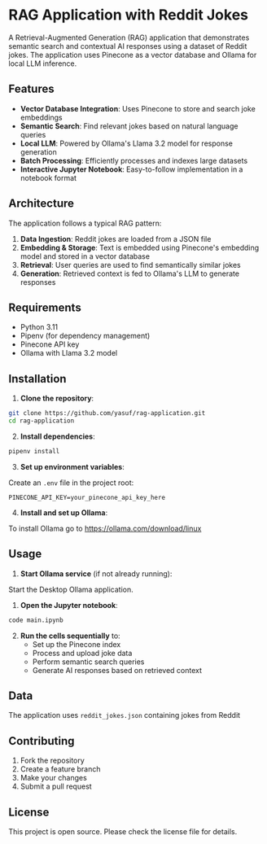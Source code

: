 # RAG Application with Reddit Jokes

A Retrieval-Augmented Generation (RAG) application that demonstrates semantic search and contextual AI responses using a dataset of Reddit jokes. The application uses Pinecone as a vector database and Ollama for local LLM inference.

## Features

- **Vector Database Integration**: Uses Pinecone to store and search joke embeddings
- **Semantic Search**: Find relevant jokes based on natural language queries
- **Local LLM**: Powered by Ollama's Llama 3.2 model for response generation
- **Batch Processing**: Efficiently processes and indexes large datasets
- **Interactive Jupyter Notebook**: Easy-to-follow implementation in a notebook format

## Architecture

The application follows a typical RAG pattern:

1. **Data Ingestion**: Reddit jokes are loaded from a JSON file
2. **Embedding & Storage**: Text is embedded using Pinecone's embedding model and stored in a vector database
3. **Retrieval**: User queries are used to find semantically similar jokes
4. **Generation**: Retrieved context is fed to Ollama's LLM to generate responses

## Requirements

- Python 3.11
- Pipenv (for dependency management)
- Pinecone API key
- Ollama with Llama 3.2 model

## Installation

1. **Clone the repository**:

```bash
git clone https://github.com/yasuf/rag-application.git
cd rag-application
```

2. **Install dependencies**:

```bash
pipenv install
```

3. **Set up environment variables**:

Create an `.env` file in the project root:

```env
PINECONE_API_KEY=your_pinecone_api_key_here
```

4. **Install and set up Ollama**:

To install Ollama go to https://ollama.com/download/linux

## Usage

1. **Start Ollama service** (if not already running):

Start the Desktop Ollama application.

1. **Open the Jupyter notebook**:

```bash
code main.ipynb
```

2. **Run the cells sequentially** to:
   - Set up the Pinecone index
   - Process and upload joke data
   - Perform semantic search queries
   - Generate AI responses based on retrieved context

## Data

The application uses `reddit_jokes.json` containing jokes from Reddit

## Contributing

1. Fork the repository
2. Create a feature branch
3. Make your changes
4. Submit a pull request

## License

This project is open source. Please check the license file for details.

